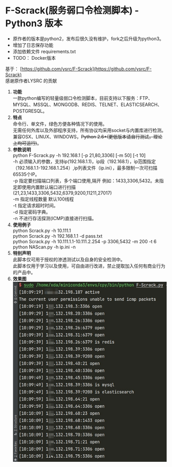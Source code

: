 # F-Scrack(服务弱口令检测脚本) - Python3 版本

* 原作者的版本是python2，发布后很久没有维护，fork之后升级为python3。
* 增加了日志保存功能
* 添加依赖文件 requirements.txt
* TODO： Docker版本

基于： [https://github.com/ysrc/F-Scrack](https://github.com/ysrc/F-Scrack)
<br>感谢原作者LYSRC 的贡献

1. **功能**  
    一款python编写的轻量级弱口令检测脚本，目前支持以下服务：FTP、MYSQL、MSSQL、MONGODB、REDIS、TELNET、ELASTICSEARCH、POSTGRESQL。  
2. **特点**  
    命令行、单文件，绿色方便各种情况下的使用。  
    无需任何外库以及外部程序支持，所有协议均采用socket与内置库进行检测。  
    兼容OSX、LINUX、WINDOWS，~~Python 2.6+(更低版本请自行测试，理论上均可运行)~~。  
3. **参数说明**  
    python F-Scrack.py -h 192.168.1 [-p 21,80,3306] [-m 50] [-t 10]  
    -h 必须输入的参数，支持ip(192.168.1.1)，ip段（192.168.1），ip范围指定（192.168.1.1-192.168.1.254）,ip列表文件（ip.ini），最多限制一次可扫描65535个IP。  
    -p 指定要扫描端口列表，多个端口使用,隔开 例如：1433,3306,5432。未指定即使用内置默认端口进行扫描(21,23,1433,3306,5432,6379,9200,11211,27017)  
    -m 指定线程数量 默认100线程  
    -t 指定请求超时时间。  
    -d 指定密码字典。  
    -n 不进行存活探测(ICMP)直接进行扫描。  
4. **使用例子**  
    python Scrack.py -h 10.111.1  
    python Scrack.py -h 192.168.1.1 -d pass.txt  
    python Scrack.py -h 10.111.1.1-10.111.2.254 -p 3306,5432 -m 200 -t 6  
    python NAScan.py -h ip.ini -n  
5. **特别声明**  
    此脚本仅可用于授权的渗透测试以及自身的安全检测中。  
    此脚本仅用于学习以及使用，可自由进行改进，禁止提取加入任何有商业行为的产品中。  
6. **效果图**  
![img](static/img.png)